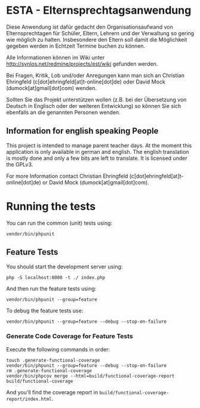 ESTA - Elternsprechtagsanwendung
================================

Diese Anwendung ist dafür gedacht den Organisationsaufwand von Elternsprechtagen für Schüler, Eltern, Lehrern und der Verwaltung so gering wie möglich zu halten. Insbesondere den Eltern soll damit die Möglichkeit gegeben werden in Echtzeit Termine buchen zu können.

Alle Informationen können im Wiki unter http://synlos.net/redmine/projects/est/wiki gefunden werden.

Bei Fragen, Kritik, Lob und/oder Anregungen kann man sich an Christian Ehringfeld (c[dot]ehringfeld[at]t-online[dot]de) oder David Mock (dumock[at]gmail[dot]com) wenden.

Sollten Sie das Projekt unterstützen wollen (z.B. bei der Übersetzung von Deutsch in Englisch oder der weiteren Entwicklung) so können Sie sich ebenfalls an die genannten Personen wenden.


Information for english speaking People
---------------------------------------

This project is intended to manage parent teacher days. At the moment this application is  only available in german and english. The english translation is mostly done and only a few bits are left to translate. It is licensed under the GPLv3.

For more Information contact Christian Ehringfeld (c[dot]ehringfeld[at]t-online[dot]de) or David Mock (dumock[at]gmail[dot]com).

# Running the tests

You can run the common (unit) tests using:

    vendor/bin/phpunit

## Feature Tests

You should start the development server using:

    php -S localhost:8000 -t ./ index.php

And then run the feature tests using:

    vendor/bin/phpunit --group=feature

To debug the feature tests use:

    vendor/bin/phpunit --group=feature --debug --stop-on-failure

### Generate Code Coverage for Feature Tests

Execute the following commands in order:

    touch .generate-functional-coverage
    vendor/bin/phpunit --group=feature --debug --stop-on-failure
    rm .generate-functional-coverage
    vendor/bin/phpcov merge --html=build/functional-coverage-report build/functional-coverage

And you'll find the coverage report in
`build/functional-coverage-report/index.html`.

